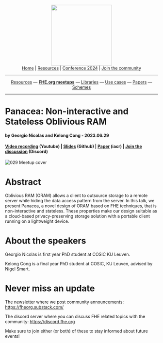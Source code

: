 <!-- Main header navigation -->
<p align="center">
  <img width="200" src="https://user-images.githubusercontent.com/5758427/180978488-db825482-5a58-4c7c-9589-c494a6f0be04.png"><br/>
  <a href="https://fhe-org.github.io">Home</a> | <a href="https://fhe-org.github.io/resources">Resources</a> | <a href="https://fhe-org.github.io/conferences/conference-2024/">Conference 2024</a> | <a href="https://fhe-org.github.io/community">Join the community</a>
</p>
<hr/>
<!-- /Main header navigation -->

<!-- Resource categories links -->
<p align="center">
  <a href="https://fhe-org.github.io/resources">Resources</a>
  —
  <a href="https://fhe-org.github.io/meetups"><b>FHE.org meetups</b></a>
  —
  <a href="https://fhe-org.github.io/resources/libraries">Libraries</a>
  —
  <a href="https://fhe-org.github.io/resources/use-cases">Use cases</a>
  —
  <a href="https://fhe-org.github.io/resources/papers">Papers</a>
  —
  <a href="https://fhe-org.github.io/resources/schemes">Schemes</a>
</p>
<hr/>
<!-- /Resource categories links -->

# Panacea: Non-interactive and Stateless Oblivious RAM
#### by Georgio Nicolas and Kelong Cong - 2023.06.29
#### <a href="https://www.youtube.com/watch?v=XugFwCZc8uc&list=PLnbmMskCVh1chnSM8Jjy6Nk3IH6fpn7MM&index=1">Video recording</a> (Youtube) | <a href="https://github.com/FHE-org/fhe-org.github.io/files/11923785/oram.slides-2-1.pdf">Slides</a> (Github) | <a href="https://eprint.iacr.org/2023/274">Paper</a> (iacr) | <a href="https://discord.fhe.org">Join the discussion</a> (Discord)

![029 Meetup cover](https://github.com/FHE-org/fhe-org.github.io/assets/37557436/80a245d3-ab19-4594-be8a-86105672270b)

# Abstract

Oblivious RAM (ORAM) allows a client to outsource storage to a remote server while hiding the data access pattern from the server. In this talk, we present Panacea, a novel design of ORAM based on FHE techniques, that is non-interactive and stateless. These properties make our design suitable as a cloud-based privacy-preserving storage solution with a portable client running on a lightweight device.

# About the speakers

Georgio Nicolas is first year PhD student at COSIC KU Leuven.

Kelong Cong is a final year PhD student at COSIC, KU Leuven, advised by Nigel Smart.
 
# Never miss an update

The newsletter where we post community announcements: https://fheorg.substack.com/

The discord server where you can discuss FHE related topics with the community: https://discord.fhe.org

Make sure to join either (or both) of these to stay informed about future events!
